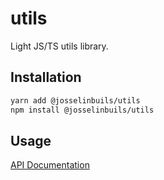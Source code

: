 # utils

Light JS/TS utils library.

## Installation

```bash
yarn add @josselinbuils/utils
npm install @josselinbuils/utils
```

## Usage

[API Documentation](./doc/README.md)
